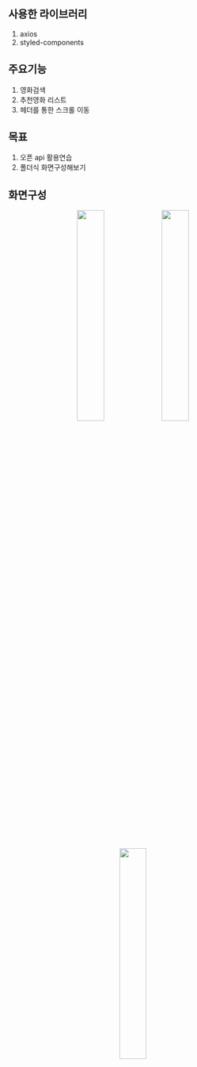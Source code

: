 사용한 라이브러리
---------------
1. axios
2. styled-components

주요기능
---------------
1. 영화검색
2. 추천영화 리스트
3. 헤더를 통한 스크롤 이동

목표
---------------
1. 오픈 api 활용연습
2. 폴더식 화면구성해보기

화면구성
--------------
<p align="center" >
<img src="https://user-images.githubusercontent.com/110013101/226091033-0d96d038-995e-48eb-bb67-b08bf20a7be0.jpg"  width="33%"  >

<img src="https://user-images.githubusercontent.com/110013101/226091034-272890c7-0b84-4cb6-810e-ca305e03f03d.jpg"  width="33%" >

<img src="https://user-images.githubusercontent.com/110013101/226091036-17483173-d27c-4f2d-abf9-79a7ffd2cf22.jpg"   width="33%" >
</p>
